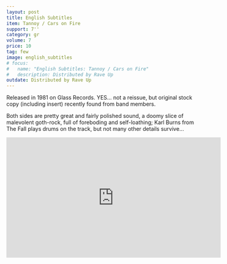 ```yaml
---
layout: post
title: English Subtitles
item: Tannoy / Cars on Fire
support: 7''
category: gr
volume: 7
price: 10
tag: few
image: english_subtitles
# focus:
#   name: "English Subtitles: Tannoy / Cars on Fire"
#   description: Distributed by Rave Up
outdate: Distributed by Rave Up
---
```


Released in 1981 on Glass Records. YES... not a reissue, but original stock copy (including insert) recently found from band members.

Both sides are pretty great and fairly polished sound, a doomy slice of malevolent goth-rock, full of foreboding and self-loathing; Karl Burns from The Fall plays drums on the track, but not many other details survive...

<iframe width="560" height="315" src="https://www.youtube.com/embed/r0gOcS2ug9g" title="YouTube video player" frameborder="0" allow="accelerometer; autoplay; clipboard-write; encrypted-media; gyroscope; picture-in-picture" allowfullscreen></iframe>
